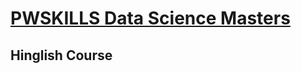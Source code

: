 # [**PWSKILLS Data Science Masters**](https://github.com/MohammadWasiq0786/PWSKILLS-Data-Science-Masters)

## Hinglish Course
